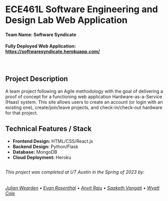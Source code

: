 # ECE461L Software Engineering and Design Lab Web Application
#### Team Name: Software Syndicate
#### Fully Deployed Web Application: https://softwaresyndicate.herokuapp.com/

<br />

## Project Description
A team project following an Agile methodology with the goal of delivering a proof of concept for a functioning web application Hardware-as-a-Service (Haas) system. This site allows users to create an account (or login with an existing one), create/join/leave projects, and check-in/check-out hardware for that project. 

## Technical Features / Stack
- **Frontend Design:** HTML/CSS/React.js
- **Backend Design:** Python/Flask
- **Database:** MongoDB
- **Cloud Deployment:** Heroku

##
###### This project was completed at UT Austin in the Spring of 2023 by: 
###### <a href="mailto:julianwearden@utexas.edu">Julian Wearden</a> • <a href="mailto:evanrosenthal@utexas.edu">Evan Rosenthal</a> • <a href="mailto:araju@utexas.edu">Anvit Raju</a> • <a href="mailto:">Saaketh Vangati</a> • <a href="mailto:wtc534@utexas.edu">Wyatt Cole</a>
